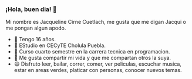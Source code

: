 ### ¡Hola, buen dia! 👋
Mi nombre es Jacqueline Cirne Cuetlach, me gusta que me digan Jacqui o me pongan algun apodo.
- 💬 Tengo 16 años.
- 🔭 EStudio en CECyTE Cholula Puebla.
- 🌱 Curso cuarto semestre en la carrera tecnica en programacion.
- 👯 Me gusta compartir mi vida y que me compartan otros la suya.
- 😄 Disfruto leer, bailar, correr, comer, ver peliculas, escuchar musica, estar en areas verdes, platicar con personas, conocer nuevos temas.
